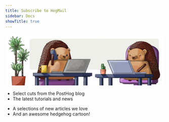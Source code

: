 ```yaml
---
title: Subscribe to HogMail
sidebar: Docs
showTitle: true
---
```


![PostHog Newsletter](images/docs/newsletter/hogmails.png)

<NewsletterForm
compact
className="block w-full p-2 bg-transparent border-b-2 border-opacity-25 border-primary dark:border-primary-dark mt-2 lg:mt-0 lg:mx-2 text-lg md:text-sm lg:text-left outline-none"
/>

<Section
    divider={false}
    title="HogMail is a newsletter that’s about helping you make better products."
    size="full"
    cols={2}
>
    <div>
        <ul className="text-[20px] font-semibold">
            <li>Select cuts from the PostHog blog</li>
            <li>The latest tutorials and news</li>
        </ul>
    </div>
    <div>
        <ul className="text-[20px] font-semibold">
            <li>A selections of new articles we love</li>
            <li>And an <span className="text-red">awesome hedgehog cartoon!</span></li>
        </ul>    
    </div>
</Section>
